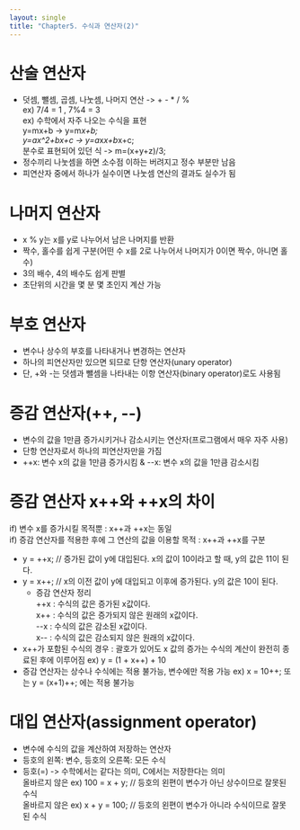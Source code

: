 ```yaml
---
layout: single
title: "Chapter5. 수식과 연산자(2)"
---
```


# 산술 연산자

+ 덧셈, 뺄셈, 곱셈, 나눗셈, 나머지 연산 -> + - * / %   
ex) 7/4 = 1 , 7%4 = 3   
ex) 수학에서 자주 나오는 수식을 표현   
y=mx+b -> y=m*x+b;   
y=ax^2+bx+c -> y=a*x*x+b*x+c;   
분수로 표현되어 있던 식 -> m=(x+y+z)/3;   
+ 정수끼리 나눗셈을 하면 소수점 이하는 버려지고 정수 부분만 남음   
+ 피연산자 중에서 하나가 실수이면 나눗셈 연산의 결과도 실수가 됨   

# 나머지 연산자

+ x % y는 x를 y로 나누어서 남은 나머지를 반환   
+ 짝수, 홀수를 쉽게 구분(어떤 수 x를 2로 나누어서 나머지가 0이면 짝수, 아니면 홀수)   
+ 3의 배수, 4의 배수도 쉽게 판별   
+ 초단위의 시간을 몇 분 몇 초인지 계산 가능   

# 부호 연산자

+ 변수나 상수의 부호를 나타내거나 변경하는 연산자   
+ 하나의 피연산자만 있으면 되므로 단항 연산자(unary operator)   
+ 단, +와 -는 덧셈과 뺄셈을 나타내는 이항 연산자(binary operator)로도 사용됨   

# 증감 연산자(++, --)

+ 변수의 값을 1만큼 증가시키거나 감소시키는 연산자(프로그램에서 매우 자주 사용)   
+ 단항 연산자로서 하나의 피연산자만을 가짐   
+ ++x: 변수 x의 값을 1만큼 증가시킴 & --x: 변수 x의 값을 1만큼 감소시킴   

# 증감 연산자 x++와 ++x의 차이

if) 변수 x를 증가시킬 목적뿐 : x++과 ++x는 동일   
if) 증감 연산자를 적용한 후에 그 연산의 값을 이용할 목적 : x++과 ++x를 구분   
+ y = ++x; // 증가된 값이 y에 대입된다. x의 값이 10이라고 할 때, y의 값은 11이 된다.   
+ y = x++; // x의 이전 값이 y에 대입되고 이후에 증가된다. y의 값은 10이 된다.   
  + 증감 연산자 정리   
  ++x : 수식의 값은 증가된 x값이다.   
  x++ : 수식의 값은 증가되지 않은 원래의 x값이다.   
  --x : 수식의 값은 감소된 x값이다.   
  x-- : 수식의 값은 감소되지 않은 원래의 x값이다.   
+ x++가 포함된 수식의 경우 : 괄호가 있어도 x 값의 증가는 수식의 계산이 완전히 종료된 후에 이루어짐 ex) y = (1 + x++) + 10   
+ 증감 연산자는 상수나 수식에는 적용 불가능, 변수에만 적용 가능 ex) x = 10++; 또는 y = (x+1)++; 에는 적용 불가능   

# 대입 연산자(assignment operator)

+ 변수에 수식의 값을 계산하여 저장하는 연산자   
+ 등호의 왼쪽: 변수, 등호의 오른쪽: 모든 수식   
+ 등호(=) -> 수학에서는 같다는 의미, C에서는 저장한다는 의미   
올바르지 않은 ex) 100 = x + y; // 등호의 왼편이 변수가 아닌 상수이므로 잘못된 수식   
올바르지 않은 ex) x + y = 100; // 등호의 왼편이 변수가 아니라 수식이므로 잘못된 수식   


